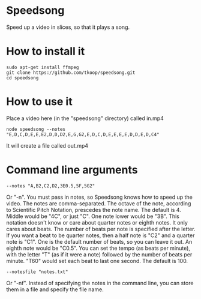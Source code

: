 # Speedsong
Speed up a video in slices, so that it plays a song.

# How to install it
```
sudo apt-get install ffmpeg
git clone https://github.com/tkoop/speedsong.git
cd speedsong
```

  
# How to use it
Place a video here (in the "speedsong" directory) called in.mp4
```
node speedsong --notes "E,D,C,D,E,E,E2,D,D,D2,E,G,G2,E,D,C,D,E,E,E,E,D,D,E,D,C4"
```

It will create a file called out.mp4

# Command line arguments

```
--notes "A,B2,C2,D2,3E0.5,5F,5G2"
```
Or "-n".  You must pass in notes, so Speedsong knows how to speed up the video.  The notes are comma-separated.  The octave of the note, according to Scientific Pitch Notation, prescedes the note name.  The default is 4.  Middle would be "4C", or just "C".  One note lower would be "3B".  This notation doesn't know or care about quarter notes or eighth notes.  It only cares about beats.  The number of beats per note is specified after the letter.  If you want a beat to be quarter notes, then a half note is "C2" and a quarter note is "C1". One is the default number of beats, so you can leave it out.  An eighth note would be "C0.5".  You can set the tempo (as beats per minute), with the letter "T" (as if it were a note) followed by the number of beats per minute.  "T60" would set each beat to last one second.  The default is 100.

```
--notesfile "notes.txt"
```
Or "-nf".  Instead of specifying the notes in the command line, you can store them in a file and specify the file name. 